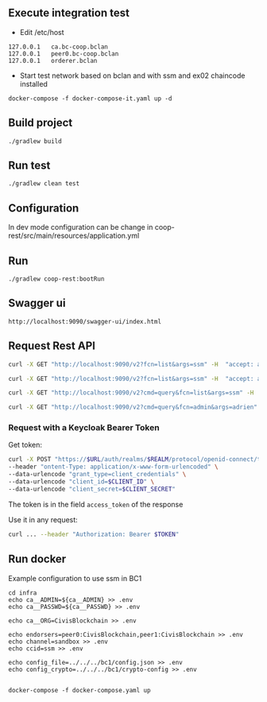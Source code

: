 
## Execute integration test
 * Edit /etc/host

```
127.0.0.1	ca.bc-coop.bclan
127.0.0.1	peer0.bc-coop.bclan
127.0.0.1	orderer.bclan
```

 * Start test network based on bclan and with ssm and ex02 chaincode installed
```
docker-compose -f docker-compose-it.yaml up -d
```


## Build project

```
./gradlew build
```

## Run test

```
./gradlew clean test
```

## Configuration

In dev mode configuration can be change in coop-rest/src/main/resources/application.yml

## Run

```
./gradlew coop-rest:bootRun
```

## Swagger ui

```
http://localhost:9090/swagger-ui/index.html
```

## Request Rest API

```bash
curl -X GET "http://localhost:9090/v2?fcn=list&args=ssm" -H  "accept: application/json"
```

```bash
curl -X GET "http://localhost:9090/v2?fcn=list&args=ssm" -H  "accept: application/json"
```

```bash
curl -X GET "http://localhost:9090/v2?cmd=query&fcn=list&args=ssm" -H  "accept: application/json"
```

```bash
curl -X GET "http://localhost:9090/v2?cmd=query&fcn=admin&args=adrien" -H  "accept: application/json"
```

### Request with a Keycloak Bearer Token

Get token:
```bash
curl -X POST "https://$URL/auth/realms/$REALM/protocol/openid-connect/token" \ 
--header "ontent-Type: application/x-www-form-urlencoded" \
--data-urlencode "grant_type=client_credentials" \
--data-urlencode "client_id=$CLIENT_ID" \
--data-urlencode "client_secret=$CLIENT_SECRET"
```
The token is in the field `access_token` of the response

Use it in any request:
```bash
curl ... --header "Authorization: Bearer $TOKEN"
```

## Run docker

Example configuration to use ssm in BC1
```
cd infra
echo ca__ADMIN=${ca__ADMIN} >> .env
echo ca__PASSWD=${ca__PASSWD} >> .env

echo ca__ORG=CivisBlockchain >> .env

echo endorsers=peer0:CivisBlockchain,peer1:CivisBlockchain >> .env
echo channel=sandbox >> .env
echo ccid=ssm >> .env

echo config_file=../../../bc1/config.json >> .env
echo config_crypto=../../../bc1/crypto-config >> .env


docker-compose -f docker-compose.yaml up
```
